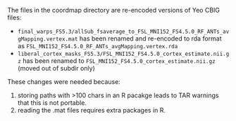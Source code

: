 The files in the coordmap directory are re-encoded versions of Yeo CBIG files:
* `final_warps_FS5.3/allSub_fsaverage_to_FSL_MNI152_FS4.5.0_RF_ANTs_avgMapping.vertex.mat` has been renamed and re-encoded to rda format as `FSL_MNI152_FS4.5.0_RF_ANTs_avgMapping.vertex.rda`
* `liberal_cortex_masks_FS5.3/FSL_MNI152_FS4.5.0_cortex_estimate.nii.gz` has been renamed to `FSL_MNI152_FS4.5.0_cortex_estimate.nii.gz` (moved out of subdir only)

These changes were needed because:
1) storing paths with >100 chars in an R pacakge leads to TAR warnings that this is not portable.
2) reading the .mat files requires extra packages in R.


